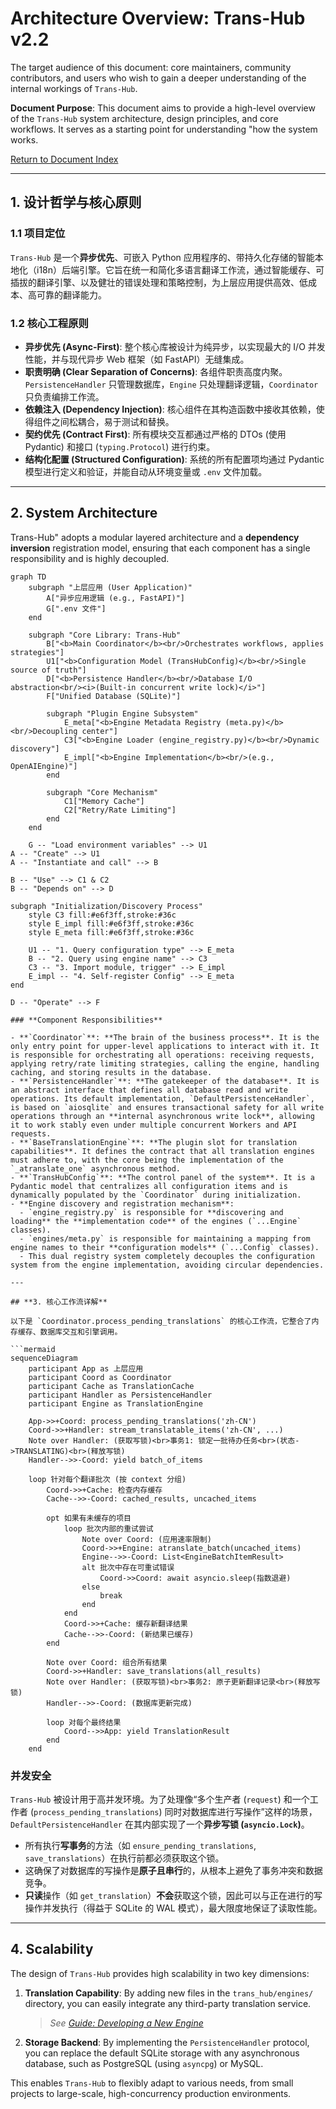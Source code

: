 # **Architecture Overview: Trans-Hub v2.2**

The target audience of this document: core maintainers, community contributors, and users who wish to gain a deeper understanding of the internal workings of `Trans-Hub`.

**Document Purpose**: This document aims to provide a high-level overview of the `Trans-Hub` system architecture, design principles, and core workflows. It serves as a starting point for understanding "how the system works.

[Return to Document Index](../INDEX.md)

---

## **1. 设计哲学与核心原则**

### **1.1 项目定位**

`Trans-Hub` 是一个**异步优先**、可嵌入 Python 应用程序的、带持久化存储的智能本地化（i18n）后端引擎。它旨在统一和简化多语言翻译工作流，通过智能缓存、可插拔的翻译引擎、以及健壮的错误处理和策略控制，为上层应用提供高效、低成本、高可靠的翻译能力。

### **1.2 核心工程原则**

- **异步优先 (Async-First)**: 整个核心库被设计为纯异步，以实现最大的 I/O 并发性能，并与现代异步 Web 框架（如 FastAPI）无缝集成。
- **职责明确 (Clear Separation of Concerns)**: 各组件职责高度内聚。`PersistenceHandler` 只管理数据库，`Engine` 只处理翻译逻辑，`Coordinator` 只负责编排工作流。
- **依赖注入 (Dependency Injection)**: 核心组件在其构造函数中接收其依赖，使得组件之间松耦合，易于测试和替换。
- **契约优先 (Contract First)**: 所有模块交互都通过严格的 DTOs (使用 Pydantic) 和接口 (`typing.Protocol`) 进行约束。
- **结构化配置 (Structured Configuration)**: 系统的所有配置项均通过 Pydantic 模型进行定义和验证，并能自动从环境变量或 `.env` 文件加载。

---

## **2. System Architecture**

Trans-Hub" adopts a modular layered architecture and a **dependency inversion** registration model, ensuring that each component has a single responsibility and is highly decoupled.

```mermaid
graph TD
    subgraph "上层应用 (User Application)"
        A["异步应用逻辑 (e.g., FastAPI)"]
        G[".env 文件"]
    end

    subgraph "Core Library: Trans-Hub"
        B["<b>Main Coordinator</b><br/>Orchestrates workflows, applies strategies"]
        U1["<b>Configuration Model (TransHubConfig)</b><br/>Single source of truth"]
        D["<b>Persistence Handler</b><br/>Database I/O abstraction<br/><i>(Built-in concurrent write lock)</i>"]
        F["Unified Database (SQLite)"]
        
        subgraph "Plugin Engine Subsystem"
            E_meta["<b>Engine Metadata Registry (meta.py)</b><br/>Decoupling center"]
            C3["<b>Engine Loader (engine_registry.py)</b><br/>Dynamic discovery"]
            E_impl["<b>Engine Implementation</b><br/>(e.g., OpenAIEngine)"]
        end

        subgraph "Core Mechanism"
            C1["Memory Cache"]
            C2["Retry/Rate Limiting"]
        end
    end

    G -- "Load environment variables" --> U1  
A -- "Create" --> U1  
A -- "Instantiate and call" --> B  

B -- "Use" --> C1 & C2  
B -- "Depends on" --> D  

subgraph "Initialization/Discovery Process"  
    style C3 fill:#e6f3ff,stroke:#36c  
    style E_impl fill:#e6f3ff,stroke:#36c  
    style E_meta fill:#e6f3ff,stroke:#36c  

    U1 -- "1. Query configuration type" --> E_meta  
    B -- "2. Query using engine name" --> C3  
    C3 -- "3. Import module, trigger" --> E_impl  
    E_impl -- "4. Self-register Config" --> E_meta  
end  

D -- "Operate" --> F

### **Component Responsibilities**

- **`Coordinator`**: **The brain of the business process**. It is the only entry point for upper-level applications to interact with it. It is responsible for orchestrating all operations: receiving requests, applying retry/rate limiting strategies, calling the engine, handling caching, and storing results in the database.
- **`PersistenceHandler`**: **The gatekeeper of the database**. It is an abstract interface that defines all database read and write operations. Its default implementation, `DefaultPersistenceHandler`, is based on `aiosqlite` and ensures transactional safety for all write operations through an **internal asynchronous write lock**, allowing it to work stably even under multiple concurrent Workers and API requests.
- **`BaseTranslationEngine`**: **The plugin slot for translation capabilities**. It defines the contract that all translation engines must adhere to, with the core being the implementation of the `_atranslate_one` asynchronous method.
- **`TransHubConfig`**: **The control panel of the system**. It is a Pydantic model that centralizes all configuration items and is dynamically populated by the `Coordinator` during initialization.
- **Engine discovery and registration mechanism**:
  - `engine_registry.py` is responsible for **discovering and loading** the **implementation code** of the engines (`...Engine` classes).
  - `engines/meta.py` is responsible for maintaining a mapping from engine names to their **configuration models** (`...Config` classes).
  - This dual registry system completely decouples the configuration system from the engine implementation, avoiding circular dependencies.

---

## **3. 核心工作流详解**

以下是 `Coordinator.process_pending_translations` 的核心工作流，它整合了内存缓存、数据库交互和引擎调用。

```mermaid
sequenceDiagram
    participant App as 上层应用
    participant Coord as Coordinator
    participant Cache as TranslationCache
    participant Handler as PersistenceHandler
    participant Engine as TranslationEngine

    App->>+Coord: process_pending_translations('zh-CN')
    Coord->>+Handler: stream_translatable_items('zh-CN', ...)
    Note over Handler: (获取写锁)<br>事务1: 锁定一批待办任务<br>(状态->TRANSLATING)<br>(释放写锁)
    Handler-->>-Coord: yield batch_of_items

    loop 针对每个翻译批次 (按 context 分组)
        Coord->>+Cache: 检查内存缓存
        Cache-->>-Coord: cached_results, uncached_items

        opt 如果有未缓存的项目
            loop 批次内部的重试尝试
                Note over Coord: (应用速率限制)
                Coord->>+Engine: atranslate_batch(uncached_items)
                Engine-->>-Coord: List<EngineBatchItemResult>
                alt 批次中存在可重试错误
                    Coord->>Coord: await asyncio.sleep(指数退避)
                else
                    break
                end
            end
            Coord->>+Cache: 缓存新翻译结果
            Cache-->>-Coord: (新结果已缓存)
        end

        Note over Coord: 组合所有结果
        Coord->>+Handler: save_translations(all_results)
        Note over Handler: (获取写锁)<br>事务2: 原子更新翻译记录<br>(释放写锁)
        Handler-->>-Coord: (数据库更新完成)

        loop 对每个最终结果
            Coord-->>App: yield TranslationResult
        end
    end
```

### **并发安全**

`Trans-Hub` 被设计用于高并发环境。为了处理像“多个生产者 (`request`) 和一个工作者 (`process_pending_translations`) 同时对数据库进行写操作”这样的场景，`DefaultPersistenceHandler` 在其内部实现了一个**异步写锁 (`asyncio.Lock`)**。

- 所有执行**写事务**的方法（如 `ensure_pending_translations`, `save_translations`）在执行前都必须获取这个锁。
- 这确保了对数据库的写操作是**原子且串行**的，从根本上避免了事务冲突和数据竞争。
- **只读**操作（如 `get_translation`）**不会**获取这个锁，因此可以与正在进行的写操作并发执行（得益于 SQLite 的 WAL 模式），最大限度地保证了读取性能。

---

## **4. Scalability**

The design of `Trans-Hub` provides high scalability in two key dimensions:

1.  **Translation Capability**: By adding new files in the `trans_hub/engines/` directory, you can easily integrate any third-party translation service.
    > _See [Guide: Developing a New Engine](../contributing/developing_engines.md)_
2.  **Storage Backend**: By implementing the `PersistenceHandler` protocol, you can replace the default SQLite storage with any asynchronous database, such as PostgreSQL (using `asyncpg`) or MySQL.

This enables `Trans-Hub` to flexibly adapt to various needs, from small projects to large-scale, high-concurrency production environments.